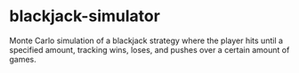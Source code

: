 # blackjack-simulator
Monte Carlo simulation of a blackjack strategy where the player hits until a specified amount, tracking wins, loses, and pushes over a certain amount of games.
